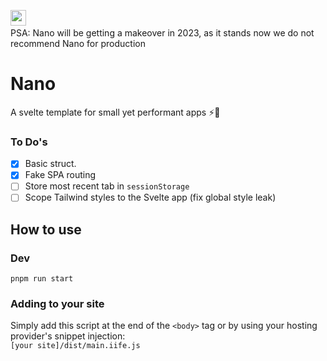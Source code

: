 <img src="https://user-images.githubusercontent.com/45979758/179194036-fe27cd10-f509-427d-a538-7b9a994bd88b.svg" height="25px"/>&nbsp;&nbsp;</br>
PSA: Nano will be getting a makeover in 2023, as it stands now we do not recommend Nano for production


# Nano
A svelte template for small yet performant apps ⚡🤏

### To Do's

- [x] Basic struct.
- [x] Fake SPA routing
- [ ] Store most recent tab in `sessionStorage`
- [ ] Scope Tailwind styles to the Svelte app (fix global style leak)

## How to use
###  Dev
`pnpm run start`
### Adding to your site
Simply add this script at the end of the `<body>` tag or by using your hosting provider's snippet injection:
<br> `[your site]/dist/main.iife.js`

